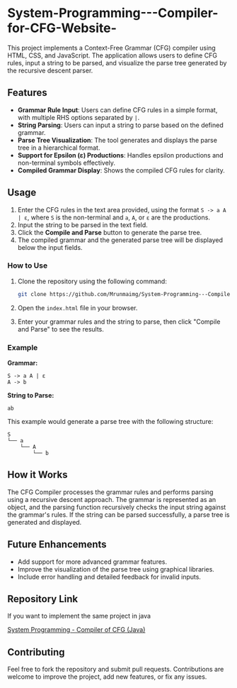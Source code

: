 # System-Programming---Compiler-for-CFG-Website-



This project implements a Context-Free Grammar (CFG) compiler using HTML, CSS, and JavaScript. The application allows users to define CFG rules, input a string to be parsed, and visualize the parse tree generated by the recursive descent parser.

## Features

- **Grammar Rule Input**: Users can define CFG rules in a simple format, with multiple RHS options separated by `|`.
- **String Parsing**: Users can input a string to parse based on the defined grammar.
- **Parse Tree Visualization**: The tool generates and displays the parse tree in a hierarchical format.
- **Support for Epsilon (ε) Productions**: Handles epsilon productions and non-terminal symbols effectively.
- **Compiled Grammar Display**: Shows the compiled CFG rules for clarity.

## Usage

1. Enter the CFG rules in the text area provided, using the format `S -> a A | ε`, where `S` is the non-terminal and `a`, `A`, or `ε` are the productions.
2. Input the string to be parsed in the text field.
3. Click the **Compile and Parse** button to generate the parse tree.
4. The compiled grammar and the generated parse tree will be displayed below the input fields.



### How to Use

1. Clone the repository using the following command:

    ```bash
    git clone https://github.com/Mrunmaimg/System-Programming---Compiler-for-CFG-Website-.git
    ```

2. Open the `index.html` file in your browser.
3. Enter your grammar rules and the string to parse, then click "Compile and Parse" to see the results.



### Example

**Grammar:**
```
S -> a A | ε
A -> b
```

**String to Parse:**
```
ab
```

This example would generate a parse tree with the following structure:
```
S
└── a
    └── A
        └── b
```

## How it Works

The CFG Compiler processes the grammar rules and performs parsing using a recursive descent approach. The grammar is represented as an object, and the parsing function recursively checks the input string against the grammar's rules. If the string can be parsed successfully, a parse tree is generated and displayed.

## Future Enhancements

- Add support for more advanced grammar features.
- Improve the visualization of the parse tree using graphical libraries.
- Include error handling and detailed feedback for invalid inputs.

## Repository Link

If you want to implement the same project in java

[System Programming - Compiler of CFG (Java)](https://github.com/Mrunmaimg/System-Programming---Compiler-of-CFG-Java-)




## Contributing

Feel free to fork the repository and submit pull requests. Contributions are welcome to improve the project, add new features, or fix any issues.

